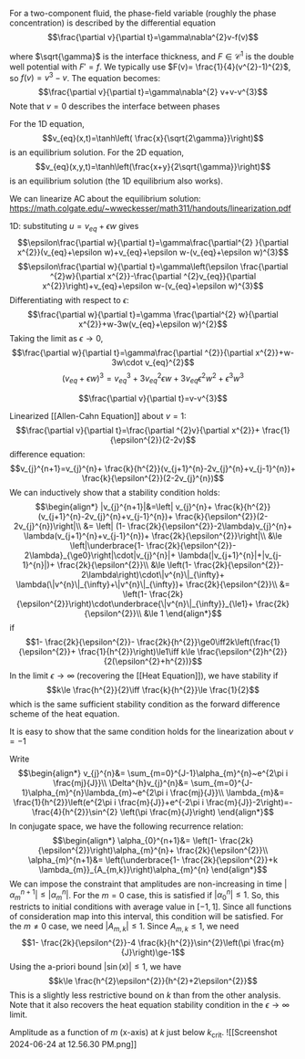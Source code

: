 For a two-component fluid, the phase-field variable (roughly the phase concentration) is described by the differential equation
$$\frac{\partial v}{\partial t}=\gamma\nabla^{2}v-f(v)$$

where $\sqrt{\gamma}$ is the interface thickness, and $F\in\mathcal{C}^{1}$ is the double well potential with $F'=f$. We typically use $F(v)= \frac{1}{4}(v^{2}-1)^{2}$, so $f(v)=v^{3}-v$. The equation becomes: $$\frac{\partial v}{\partial t}=\gamma\nabla^{2} v+v-v^{3}$$
Note that $v=0$ describes the interface between phases

For the 1D equation, $$v_{eq}(x,t)=\tanh\left( \frac{x}{\sqrt{2\gamma}}\right)$$is an equilibrium solution. For the 2D equation, $$v_{eq}(x,y,t)=\tanh\left(\frac{x+y}{2\sqrt{\gamma}}\right)$$is an equilibrium solution (the 1D equilibrium also works).

We can linearize AC about the equilibrium solution: https://math.colgate.edu/~wweckesser/math311/handouts/linearization.pdf

1D:
substituting $u=v_{eq}+\epsilon w$ gives
$$\epsilon\frac{\partial w}{\partial t}=\gamma\frac{\partial^{2} }{\partial x^{2}}(v_{eq}+\epsilon w)+v_{eq}+\epsilon w-(v_{eq}+\epsilon w)^{3}$$
$$\epsilon\frac{\partial w}{\partial t}=\gamma\left(\epsilon \frac{\partial ^{2}w}{\partial x^{2}}-\frac{\partial ^{2}v_{eq}}{\partial x^{2}}\right)+v_{eq}+\epsilon w-(v_{eq}+\epsilon w)^{3}$$
Differentiating with respect to $\epsilon$:
$$\frac{\partial w}{\partial t}=\gamma \frac{\partial^{2} w}{\partial x^{2}}+w-3w(v_{eq}+\epsilon w)^{2}$$
Taking the limit as $\epsilon \rightarrow 0$, $$\frac{\partial w}{\partial t}=\gamma\frac{\partial ^{2}}{\partial x^{2}}+w-3w\cdot v_{eq}^{2}$$
$$(v_{eq}+\epsilon w)^{3}=v_{eq}^{3}+3v_{eq}^{2}\epsilon w+3v_{eq}\epsilon^{2}w^{2}+\epsilon^{3}w^{3}$$





$$\frac{\partial v}{\partial t}=v-v^{3}$$



Linearized [[Allen-Cahn Equation]] about $v=1$: $$\frac{\partial v}{\partial t}=\frac{\partial ^{2}v}{\partial x^{2}}+ \frac{1}{\epsilon^{2}}(2-2v)$$
difference equation: $$v_{j}^{n+1}=v_{j}^{n}+ \frac{k}{h^{2}}(v_{j+1}^{n}-2v_{j}^{n}+v_{j-1}^{n})+ \frac{k}{\epsilon^{2}}(2-2v_{j}^{n})$$
We can inductively show that a stability condition holds:
$$\begin{align*}
|v_{j}^{n+1}|&=\left| v_{j}^{n}+ \frac{k}{h^{2}}(v_{j+1}^{n}-2v_{j}^{n}+v_{j-1}^{n})+ \frac{k}{\epsilon^{2}}(2-2v_{j}^{n})\right|\\
&= \left| (1- \frac{2k}{\epsilon^{2}}-2\lambda)v_{j}^{n}+ \lambda(v_{j+1}^{n}+v_{j-1}^{n})+ \frac{2k}{\epsilon^{2}}\right|\\
&\le \left|\underbrace{1- \frac{2k}{\epsilon^{2}}- 2\lambda}_{\ge0}\right|\cdot|v_{j}^{n}|+ \lambda(|v_{j+1}^{n}|+|v_{j-1}^{n}|)+ \frac{2k}{\epsilon^{2}}\\
&\le \left(1- \frac{2k}{\epsilon^{2}}- 2\lambda\right)\cdot\|v^{n}\|_{\infty}+ \lambda(\|v^{n}\|_{\infty}+\|v^{n}\|_{\infty})+ \frac{2k}{\epsilon^{2}}\\
&= \left(1- \frac{2k}{\epsilon^{2}}\right)\cdot\underbrace{\|v^{n}\|_{\infty}}_{\le1}+ \frac{2k}{\epsilon^{2}}\\
&\le 1
\end{align*}$$
if $$1- \frac{2k}{\epsilon^{2}}- \frac{2k}{h^{2}}\ge0\iff2k\left(\frac{1}{\epsilon^{2}}+ \frac{1}{h^{2}}\right)\le1\iff k\le \frac{\epsilon^{2}h^{2}}{2(\epsilon^{2}+h^{2})}$$
In the limit $\epsilon \rightarrow \infty$ (recovering the [[Heat Equation]]), we have stability if $$k\le \frac{h^{2}}{2}\iff \frac{k}{h^{2}}\le \frac{1}{2}$$which is the same sufficient stability condition as the forward difference scheme of the heat equation.

It is easy to show that the same condition holds for the linearization about $v=-1$

Write $$\begin{align*}
v_{j}^{n}&= \sum_{m=0}^{J-1}\alpha_{m}^{n}~e^{2\pi i \frac{mj}{J}}\\
\Delta^{h}v_{j}^{n}&= \sum_{m=0}^{J-1}\alpha_{m}^{n}\lambda_{m}~e^{2\pi i \frac{mj}{J}}\\
\lambda_{m}&= \frac{1}{h^{2}}\left(e^{2\pi i \frac{m}{J}}+e^{-2\pi i \frac{m}{J}}-2\right)=- \frac{4}{h^{2}}\sin^{2} \left(\pi \frac{m}{J}\right)
\end{align*}$$
In conjugate space, we have the following recurrence relation: $$\begin{align*}
\alpha_{0}^{n+1}&= \left(1- \frac{2k}{\epsilon^{2}}\right)\alpha_{m}^{n}+ \frac{2k}{\epsilon^{2}}\\
\alpha_{m}^{n+1}&= \left(\underbrace{1- \frac{2k}{\epsilon^{2}}+k \lambda_{m}}_{A_{m,k}}\right)\alpha_{m}^{n}
\end{align*}$$
We can impose the constraint that amplitudes are non-increasing in time $|\alpha_{m}^{n+1}|\le |\alpha_{m}^{n}|$. For the $m=0$ case, this is satisfied if $|\alpha_{0}^{n}|\le1$. So, this restricts to initial conditions with average value in $[-1,1]$. Since all functions of consideration map into this interval, this condition will be satisfied. For the $m≠0$ case, we need $|A_{m,k}|\le1$. Since $A_{m,k}\le1$, we need $$1- \frac{2k}{\epsilon^{2}}-4 \frac{k}{h^{2}}\sin^{2}\left(\pi \frac{m}{J}\right)\ge-1$$
Using the a-priori bound $|\sin(x)|\le1$, we have $$k\le \frac{h^{2}\epsilon^{2}}{h^{2}+2\epsilon^{2}}$$This is a slightly less restrictive bound on $k$ than from the other analysis. Note that it also recovers the heat equation stability condition in the $\epsilon \rightarrow \infty$ limit. 

Amplitude as a function of $m$ (x-axis) at $k$ just below $k_\text{crit}$.
![[Screenshot 2024-06-24 at 12.56.30 PM.png]]